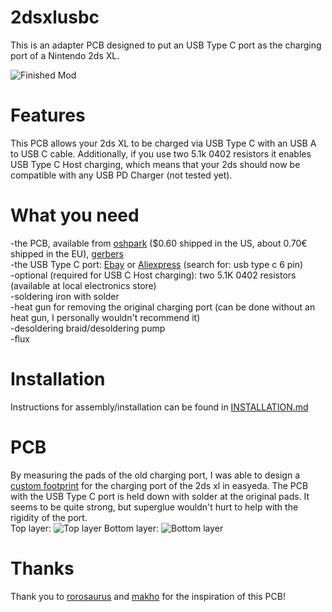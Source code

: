 # 2dsxlusbc

This is an adapter PCB designed to put an USB Type C port as the charging port of a Nintendo 2ds XL.  

![Finished Mod](https://github.com/Refuhr/2dsxlusbc/blob/main/images/port-in-shell.jpg)

# Features

This PCB allows your 2ds XL to be charged via USB Type C with an USB A to USB C cable. Additionally, if you use two 5.1k 0402 resistors it enables USB Type C Host charging, which means that your 2ds should now be compatible with any USB PD Charger (not tested yet).

# What you need

-the PCB, available from [oshpark](https://oshpark.com/shared_projects/KSdF5ITT) ($0.60 shipped in the US, about 0.70€ shipped in the EU), [gerbers](https://github.com/Refuhr/2dsxlusbc/blob/main/Gerber_PCB_2dsxlusbc_V4.zip)  
-the USB Type C port: [Ebay](https://www.ebay.com/itm/153460023680) or [Aliexpress](https://de.aliexpress.com/item/4000857925361.html) (search for: usb type c 6 pin)  
-optional (required for USB C Host charging): two 5.1K 0402 resistors (available at local electronics store)  
-soldering iron with solder  
-heat gun for removing the original charging port (can be done without an heat gun, I personally wouldn't recommend it)  
-desoldering braid/desoldering pump  
-flux  

# Installation

Instructions for assembly/installation can be found in [INSTALLATION.md](https://github.com/Refuhr/2dsxlusbc/blob/main/INSTALLATION.md)  

# PCB

By measuring the pads of the old charging port, I was able to design a [custom footprint](https://easyeda.com/component/d013406ddfa94d40b684a1f854966128) for the charging port of the 2ds xl in easyeda. The PCB with the USB Type C port is held down with solder at the original pads. It seems to be quite strong, but superglue wouldn't hurt to help with the rigidity of the port.  
Top layer:
![Top layer](https://github.com/Refuhr/2dsxlusbc/blob/main/images/top.png)
Bottom layer:
![Bottom layer](https://github.com/Refuhr/2dsxlusbc/blob/main/images/bottom.png)

# Thanks

Thank you to [rorosaurus](https://github.com/rorosaurus/3ds-xl-usb-c) and [makho](https://www.youtube.com/channel/UC5FYpo9lFqK1Y7wqjPuANFw) for the inspiration of this PCB!
